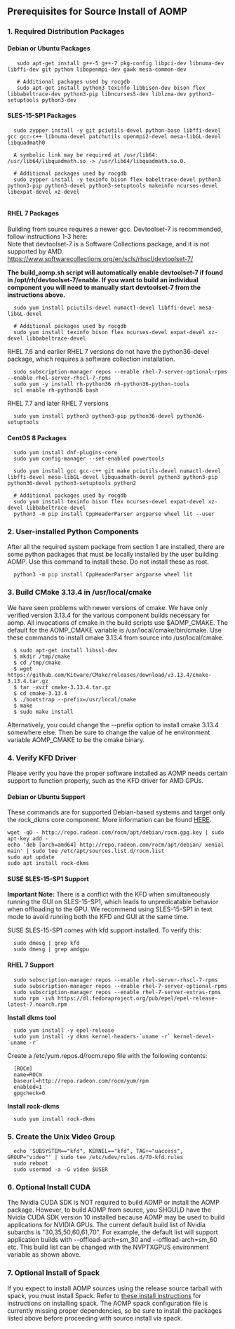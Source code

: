 ## Prerequisites for Source Install of AOMP

### 1. Required Distribution Packages

#### Debian or Ubuntu Packages

```
   sudo apt-get install g++-5 g++-7 pkg-config libpci-dev libnuma-dev libffi-dev git python libopenmpi-dev gawk mesa-common-dev

   # Additional packages used by rocgdb
   sudo apt-get install python3 texinfo libbison-dev bison flex libbabeltrace-dev python3-pip libncurses5-dev liblzma-dev python3-setuptools python3-dev

```


#### SLES-15-SP1 Packages
```
  sudo zypper install -y git pciutils-devel python-base libffi-devel gcc gcc-c++ libnuma-devel patchutils openmpi2-devel mesa-libGL-devel libquadmath0

  A symbolic link may be required at /usr/lib64: /usr/lib64/libquadmath.so -> /usr/lib64/libquadmath.so.0.

  # Additional packages used by rocgdb
  sudo zypper install -y texinfo bison flex babeltrace-devel python3 python3-pip python3-devel python3-setuptools makeinfo ncurses-devel libexpat-devel xz-devel


```
#### RHEL 7 Packages
Building from source requires a newer gcc. Devtoolset-7 is recommended, follow instructions 1-3 here:<br>
Note that devtoolset-7 is a Software Collections package, and it is not supported by AMD.
https://www.softwarecollections.org/en/scls/rhscl/devtoolset-7/<br>

<b>The build_aomp.sh script will automatically enable devtoolset-7 if found in /opt/rh/devtoolset-7/enable. If you want to build an individual component you will need to manually start devtoolset-7 from the instructions above.</b><br>

```
  sudo yum install pciutils-devel numactl-devel libffi-devel mesa-libGL-devel

  # Additional packages used by rocgdb
  sudo yum install texinfo bison flex ncurses-devel expat-devel xz-devel libbabeltrace-devel
```
 RHEL 7.6 and earlier RHEL 7 versions do not have the python36-devel package, which requires a software collection installation.
```
  sudo subscription-manager repos --enable rhel-7-server-optional-rpms --enable rhel-server-rhscl-7-rpms
  sudo yum -y install rh-python36 rh-python36-python-tools
  scl enable rh-python36 bash
```

RHEL 7.7 and later RHEL 7 versions
```
  sudo yum install python3 python3-pip python36-devel python36-setuptools
```
#### CentOS 8 Packages
```
  sudo yum install dnf-plugins-core
  sudo yum config-manager --set-enabled powertools

  sudo yum install gcc gcc-c++ git make pciutils-devel numactl-devel libffi-devel mesa-libGL-devel libquadmath-devel python3 python3-pip python36-devel python3-setuptools python2

  # Additional packages used by rocgdb
  sudo yum install texinfo bison flex ncurses-devel expat-devel xz-devel libbabeltrace-devel
  python3 -m pip install CppHeaderParser argparse wheel lit --user
```

### 2. User-installed Python Components

After all the required system package from section 1 are installed, there are some python packages that must be locally installed by the user building AOMP. Use this command to install these.  Do not install these as root.

```
  python3 -m pip install CppHeaderParser argparse wheel lit
```

### 3.  Build CMake 3.13.4 in /usr/local/cmake

We have seen problems with newer versions of cmake. We have only verified version 3.13.4 for the various component builds necessary for aomp. All invocations of cmake in the build scripts use $AOMP_CMAKE.  The default for the AOMP_CMAKE variable is /usr/local/cmake/bin/cmake.  Use these commands to install cmake 3.13.4 from source into /usr/local/cmake.

```
  $ sudo apt-get install libssl-dev
  $ mkdir /tmp/cmake
  $ cd /tmp/cmake
  $ wget https://github.com/Kitware/CMake/releases/download/v3.13.4/cmake-3.13.4.tar.gz
  $ tar -xvzf cmake-3.13.4.tar.gz
  $ cd cmake-3.13.4
  $ ./bootstrap --prefix=/usr/local/cmake
  $ make
  $ sudo make install
```
Alternatively, you could change the --prefix option to install cmake 3.13.4 somewhere else. Then be sure to change the value of he environment variable AOMP_CMAKE to be the cmake binary.

### 4. Verify KFD Driver

Please verify you have the proper software installed as AOMP needs certain support to function properly, such as the KFD driver for AMD GPUs.

#### Debian or Ubuntu Support
These commands are for supported Debian-based systems and target only the rock_dkms core component. More information can be found [HERE](https://rocm.github.io/ROCmInstall.html#ubuntu-support---installing-from-a-debian-repository).
```
wget -qO - http://repo.radeon.com/rocm/apt/debian/rocm.gpg.key | sudo apt-key add -
echo 'deb [arch=amd64] http://repo.radeon.com/rocm/apt/debian/ xenial main' | sudo tee /etc/apt/sources.list.d/rocm.list
sudo apt update
sudo apt install rock-dkms
```

#### SUSE SLES-15-SP1 Support
<b>Important Note:</b>
There is a conflict with the KFD when simultaneously running the GUI on SLES-15-SP1, which leads to unpredicatable behavior when offloading to the GPU. We recommend using SLES-15-SP1 in text mode to avoid running both the KFD and GUI at the same time.

SUSE SLES-15-SP1 comes with kfd support installed. To verify this:
```
  sudo dmesg | grep kfd
  sudo dmesg | grep amdgpu
```

#### RHEL 7 Support
```
  sudo subscription-manager repos --enable rhel-server-rhscl-7-rpms
  sudo subscription-manager repos --enable rhel-7-server-optional-rpms
  sudo subscription-manager repos --enable rhel-7-server-extras-rpms
  sudo rpm -ivh https://dl.fedoraproject.org/pub/epel/epel-release-latest-7.noarch.rpm
```
<b>Install dkms tool</b>
```
  sudo yum install -y epel-release
  sudo yum install -y dkms kernel-headers-`uname -r` kernel-devel-`uname -r`
```
Create a /etc/yum.repos.d/rocm.repo file with the following contents:
```
  [ROCm]
  name=ROCm
  baseurl=http://repo.radeon.com/rocm/yum/rpm
  enabled=1
  gpgcheck=0
```
<b>Install rock-dkms</b>
```
  sudo yum install rock-dkms
```

### 5. Create the Unix Video Group
```
  echo 'SUBSYSTEM=="kfd", KERNEL=="kfd", TAG+="uaccess", GROUP="video"' | sudo tee /etc/udev/rules.d/70-kfd.rules
  sudo reboot
  sudo usermod -a -G video $USER
```

### 6. Optional Install CUDA

The Nvidia CUDA SDK is NOT required to build AOMP or install the AOMP package. 
However, to build AOMP from source, you SHOULD have the Nvidia CUDA SDK version 10 installed because AOMP may be used to build applications for NVIDIA GPUs. The current default build list of Nvidia subarchs is "30,35,50,60,61,70".  For example, the default list will support application builds with --offload-arch=sm_30 and --offload-arch=sm_60 etc.  This build list can be changed with the NVPTXGPUS environment variable as shown above.


### 7. Optional Install of Spack

If you expect to install AOMP sources using the release source tarball with spack, you must install Spack. Refer to [these install instructions](https://spack.readthedocs.io/en/latest/getting_started.html#installation) for instructions on installing spack.
The AOMP spack configuration file is currently missing proper dependencies, so be sure to install the packages listed above before proceeding with source install via spack.
